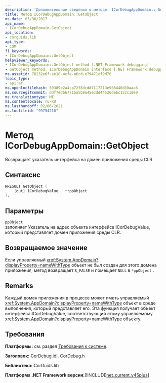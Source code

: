 ```yaml
---
description: 'Дополнительные сведения о методе: ICorDebugAppDomain:: GetObject'
title: Метод ICorDebugAppDomain::GetObject
ms.date: 03/30/2017
api_name:
- ICorDebugAppDomain.GetObject
api_location:
- corguids.lib
api_type:
- COM
f1_keywords:
- ICorDebugAppDomain::GetObject
helpviewer_keywords:
- ICorDebugAppDomain::GetObject method [.NET Framework debugging]
- GetObject method, ICorDebugAppDomain interface [.NET Framework debugging]
ms.assetid: 78232e6f-ae18-4cfa-a6cd-e79471cf9d76
topic_type:
- apiref
ms.openlocfilehash: 59389e2a4ca72f8dcdd7117213e968440d30aaa6
ms.sourcegitcommit: ddf7edb67715a5b9a45e3dd44536dabc153c1de0
ms.translationtype: MT
ms.contentlocale: ru-RU
ms.lasthandoff: 02/06/2021
ms.locfileid: "99754216"
---
```

# <a name="icordebugappdomaingetobject-method"></a>Метод ICorDebugAppDomain::GetObject

Возвращает указатель интерфейса на домен приложения среды CLR.  
  
## <a name="syntax"></a>Синтаксис  
  
```cpp  
HRESULT GetObject (  
    [out] ICorDebugValue   **ppObject  
);  
```  
  
## <a name="parameters"></a>Параметры  

 `ppObject`  
 заполняет Указатель на адрес объекта интерфейса ICorDebugValue, который представляет домен приложения среды CLR.  
  
## <a name="return-value"></a>Возвращаемое значение  

 Если управляемый <xref:System.AppDomain?displayProperty=nameWithType> объект не был создан для этого домена приложения, метод возвращает `S_FALSE` и помещает `NULL` в `*ppObject` .  
  
## <a name="remarks"></a>Remarks  

 Каждый домен приложения в процессе может иметь управляемый <xref:System.AppDomain?displayProperty=nameWithType> объект в среде выполнения, который представляет его. Эта функция получает объект интерфейса ICorDebugValue, соответствующий этому управляемому <xref:System.AppDomain?displayProperty=nameWithType> объекту.  
  
## <a name="requirements"></a>Требования  

 **Платформы:** см. раздел [Требования к системе](../../get-started/system-requirements.md).  
  
 **Заголовок:** CorDebug.idl, CorDebug.h  
  
 **Библиотека:** CorGuids.lib  
  
 **Платформа .NET Framework версии:**[!INCLUDE[net_current_v45plus](../../../../includes/net-current-v45plus-md.md)]
